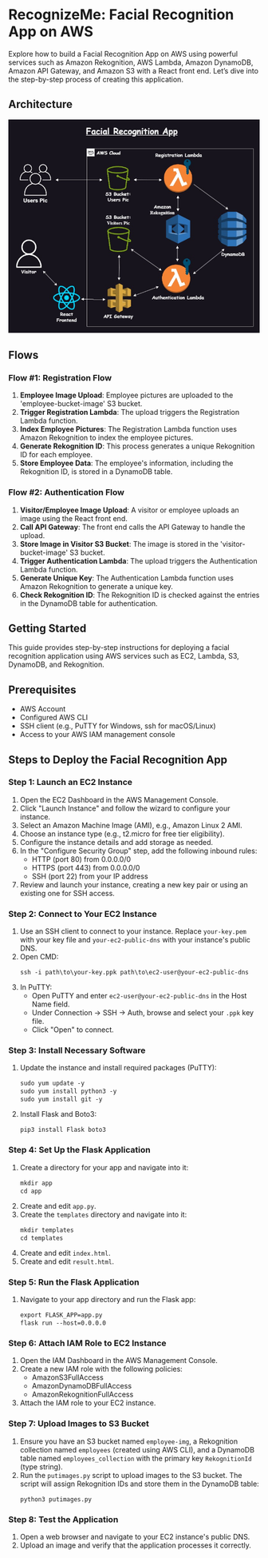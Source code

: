 <h1>RecognizeMe: Facial Recognition App on AWS</h1>

<p>Explore how to build a Facial Recognition App on AWS using powerful services such as Amazon Rekognition, AWS Lambda, Amazon DynamoDB, Amazon API Gateway, and Amazon S3 with a React front end. Let’s dive into the step-by-step process of creating this application.</p>

<h2>Architecture</h2>
<img src="Architecture.jpg" alt="Architecture">

<h2>Flows</h2>

<h3>Flow #1: Registration Flow</h3>
<ol>
    <li><strong>Employee Image Upload</strong>: Employee pictures are uploaded to the 'employee-bucket-image' S3 bucket.</li>
    <li><strong>Trigger Registration Lambda</strong>: The upload triggers the Registration Lambda function.</li>
    <li><strong>Index Employee Pictures</strong>: The Registration Lambda function uses Amazon Rekognition to index the employee pictures.</li>
    <li><strong>Generate Rekognition ID</strong>: This process generates a unique Rekognition ID for each employee.</li>
    <li><strong>Store Employee Data</strong>: The employee's information, including the Rekognition ID, is stored in a DynamoDB table.</li>
</ol>

<h3>Flow #2: Authentication Flow</h3>
<ol>
    <li><strong>Visitor/Employee Image Upload</strong>: A visitor or employee uploads an image using the React front end.</li>
    <li><strong>Call API Gateway</strong>: The front end calls the API Gateway to handle the upload.</li>
    <li><strong>Store Image in Visitor S3 Bucket</strong>: The image is stored in the 'visitor-bucket-image' S3 bucket.</li>
    <li><strong>Trigger Authentication Lambda</strong>: The upload triggers the Authentication Lambda function.</li>
    <li><strong>Generate Unique Key</strong>: The Authentication Lambda function uses Amazon Rekognition to generate a unique key.</li>
    <li><strong>Check Rekognition ID</strong>: The Rekognition ID is checked against the entries in the DynamoDB table for authentication.</li>
</ol>

<h2>Getting Started</h2>
    <p>This guide provides step-by-step instructions for deploying a facial recognition application using AWS services such as EC2, Lambda, S3, DynamoDB, and Rekognition.</p>

<h2>Prerequisites</h2>
<ul>
    <li>AWS Account</li>
    <li>Configured AWS CLI</li>
    <li>SSH client (e.g., PuTTY for Windows, ssh for macOS/Linux)</li>
    <li>Access to your AWS IAM management console</li>
</ul>

<h2>Steps to Deploy the Facial Recognition App</h2>

<h3>Step 1: Launch an EC2 Instance</h3>
<ol>
    <li>Open the EC2 Dashboard in the AWS Management Console.</li>
    <li>Click "Launch Instance" and follow the wizard to configure your instance.</li>
    <li>Select an Amazon Machine Image (AMI), e.g., Amazon Linux 2 AMI.</li>
    <li>Choose an instance type (e.g., t2.micro for free tier eligibility).</li>
    <li>Configure the instance details and add storage as needed.</li>
    <li>In the "Configure Security Group" step, add the following inbound rules:
        <ul>
            <li>HTTP (port 80) from 0.0.0.0/0</li>
            <li>HTTPS (port 443) from 0.0.0.0/0</li>
            <li>SSH (port 22) from your IP address</li>
        </ul>
    </li>
    <li>Review and launch your instance, creating a new key pair or using an existing one for SSH access.</li>
</ol>

<h3>Step 2: Connect to Your EC2 Instance</h3>
<ol>
    <li>Use an SSH client to connect to your instance. Replace <code>your-key.pem</code> with your key file and <code>your-ec2-public-dns</code> with your instance's public DNS.</li>
    <li>Open CMD:
<pre><code>ssh -i path\to\your-key.ppk path\to\ec2-user@your-ec2-public-dns</code></pre></li>
    <li>In PuTTY:
        <ul>
            <li>Open PuTTY and enter <code>ec2-user@your-ec2-public-dns</code> in the Host Name field.</li>
            <li>Under Connection -> SSH -> Auth, browse and select your <code>.ppk</code> key file.</li>
            <li>Click "Open" to connect.</li>
        </ul>
    </li>
</ol>

<h3>Step 3: Install Necessary Software</h3>
<ol>
    <li>Update the instance and install required packages (PuTTY):
<pre><code>sudo yum update -y
sudo yum install python3 -y
sudo yum install git -y</code></pre></li>
    <li>Install Flask and Boto3:
<pre><code>pip3 install Flask boto3</code></pre></li>
</ol>

<h3>Step 4: Set Up the Flask Application</h3>
<ol>
    <li>Create a directory for your app and navigate into it:
<pre><code>mkdir app
cd app</code></pre></li>
    <li>Create and edit <code>app.py</code>.</li>
    <li>Create the <code>templates</code> directory and navigate into it:
<pre><code>mkdir templates
cd templates</code></pre></li>
    <li>Create and edit <code>index.html</code>.</li>
    <li>Create and edit <code>result.html</code>.</li>
</ol>

<h3>Step 5: Run the Flask Application</h3>
<ol>
    <li>Navigate to your app directory and run the Flask app:
<pre><code>export FLASK_APP=app.py
flask run --host=0.0.0.0</code></pre></li>
</ol>

<h3>Step 6: Attach IAM Role to EC2 Instance</h3>
<ol>
    <li>Open the IAM Dashboard in the AWS Management Console.</li>
    <li>Create a new IAM role with the following policies:
        <ul>
            <li>AmazonS3FullAccess</li>
            <li>AmazonDynamoDBFullAccess</li>
            <li>AmazonRekognitionFullAccess</li>
        </ul>
    </li>
    <li>Attach the IAM role to your EC2 instance.</li>
</ol>

<h3>Step 7: Upload Images to S3 Bucket</h3>
<ol>
    <li>Ensure you have an S3 bucket named <code>employee-img</code>, a Rekognition collection named <code>employees</code> (created using AWS CLI), and a DynamoDB table named <code>employees_collection</code> with the primary key <code>RekognitionId</code> (type string).</li>
    <li>Run the <code>putimages.py</code> script to upload images to the S3 bucket. The script will assign Rekognition IDs and store them in the DynamoDB table:
<pre><code>python3 putimages.py</code></pre></li>
</ol>

<h3>Step 8: Test the Application</h3>
<ol>
    <li>Open a web browser and navigate to your EC2 instance's public DNS.</li>
    <li>Upload an image and verify that the application processes it correctly.</li>
</ol>

